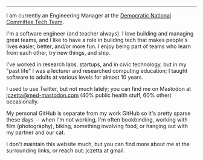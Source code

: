---

I am currently an Engineering Manager at the [Democratic National Committee Tech Team](https://democrats.org/dnc-tech/).

I'm a software engineer (and teacher always). I love building and managing great teams, and I like to have a role in building tech that makes people's lives easier, better, and/or more fun. I enjoy being part of teams who learn from each other, try new things, and ship.
      
I've worked in research labs, startups, and in civic technology, but in my "past life" I was a lecturer and researched computing education; I taught software to adults at various levels for almost 10 years.
      
I used to use Twitter, but not much lately; you can find me on Mastodon at <a href="https://med-mastodon.com/@jczetta">jczetta@med-mastodon.com</a> (40% public health stuff, 60% other) occasionally. 

My personal GitHub is separate from my work GitHub so it's pretty sparse these days -- when I'm not working, I'm often bookbinding, working with film (photography), biking, something involving food, or hanging out with my partner and our cat. 

I don't maintain this website much, but you can find more about me at the surrounding links, or reach out: jczetta at gmail.
